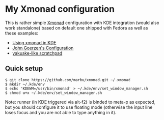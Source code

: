 # My Xmonad configuration

This is rather simple [Xmonad](http://www.haskell.org/haskellwiki/Xmonad)
configuration with KDE integration (would also work
standalone) based on default one shipped with Fedora as well as these
examples:

 * [Using xmonad in KDE](http://www.haskell.org/haskellwiki/Xmonad/Using_xmonad_in_KDE)
 * [John Goerzen's Configuration](http://www.haskell.org/haskellwiki/Xmonad/Config_archive/John_Goerzen's_Configuration)
 * [yakuake-like scratchpad](http://pbrisbin.com/posts/xmonad_scratchpad/)

## Quick setup

~~~
$ git clone https://github.com/marbu/xmonad.git ~/.xmonad
$ mkdir ~/.kde/env
$ echo 'KDEWM=/usr/bin/xmonad' > ~/.kde/env/set_window_manager.sh
$ chmod u+x ~/.kde/env/set_window_manager.sh
~~~

Note: runner (in KDE triggered via alt-f2) is binded to meta-p as expected,
but you should configure it to use floating mode (otherwise the input
line loses focus and you are not able to type anything in it).
